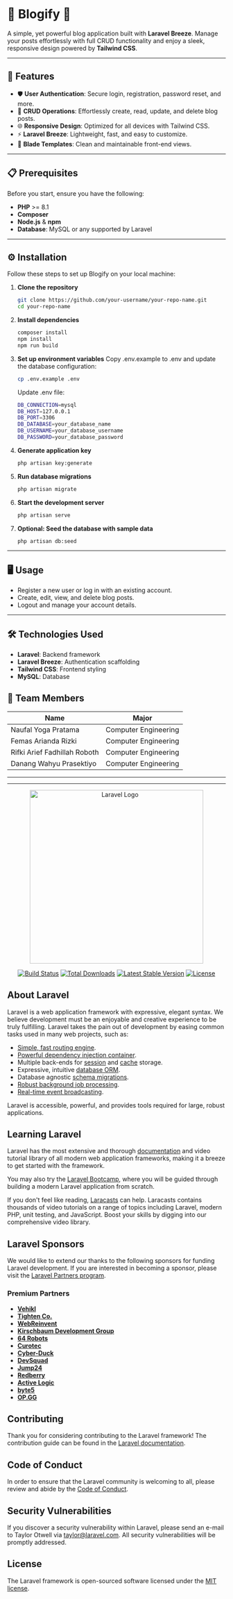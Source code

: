 # 🌟 Blogify 🌟  
A simple, yet powerful blog application built with **Laravel Breeze**. Manage your posts effortlessly with full CRUD functionality and enjoy a sleek, responsive design powered by **Tailwind CSS**.

---

## 🚀 Features

- 🛡️ **User Authentication**: Secure login, registration, password reset, and more.
- 📝 **CRUD Operations**: Effortlessly create, read, update, and delete blog posts.
- 🌐 **Responsive Design**: Optimized for all devices with Tailwind CSS.
- ⚡ **Laravel Breeze**: Lightweight, fast, and easy to customize.
- 🎨 **Blade Templates**: Clean and maintainable front-end views.

---

## 📋 Prerequisites

Before you start, ensure you have the following:

- **PHP** >= 8.1
- **Composer**
- **Node.js** & **npm**
- **Database**: MySQL or any supported by Laravel

---

## ⚙️ Installation

Follow these steps to set up Blogify on your local machine:

1. **Clone the repository**  
   ```bash
   git clone https://github.com/your-username/your-repo-name.git
   cd your-repo-name

2. **Install dependencies**  
   ```bash
   composer install
   npm install
   npm run build

3. **Set up environment variables**
   Copy .env.example to .env and update the database configuration:
   ```bash
   cp .env.example .env
   ```
   Update .env file:
   ```bash
   DB_CONNECTION=mysql
   DB_HOST=127.0.0.1
   DB_PORT=3306
   DB_DATABASE=your_database_name
   DB_USERNAME=your_database_username
   DB_PASSWORD=your_database_password

4. **Generate application key**  
   ```bash
   php artisan key:generate

5. **Run database migrations**  
   ```bash
   php artisan migrate

6. **Start the development server**  
   ```bash
   php artisan serve

7. **Optional: Seed the database with sample data**  
   ```bash
   php artisan db:seed

---
## 🖥️  Usage
- Register a new user or log in with an existing account.
- Create, edit, view, and delete blog posts.
- Logout and manage your account details.

---
## 🛠️  Technologies Used
- **Laravel**: Backend framework
- **Laravel Breeze**: Authentication scaffolding
- **Tailwind CSS**: Frontend styling
- **MySQL**: Database
   
## 👥  Team Members
| **Name**                            | **Major**                |       
|-------------------------------------|--------------------------|
| Naufal Yoga Pratama                 |  Computer Engineering    |  
| Femas Arianda Rizki                 |  Computer Engineering    |  
| Rifki Arief Fadhillah Roboth        |  Computer Engineering    |  
| Danang Wahyu Prasektiyo             |  Computer Engineering    |  

---
---
<p align="center"><a href="https://laravel.com" target="_blank"><img src="https://raw.githubusercontent.com/laravel/art/master/logo-lockup/5%20SVG/2%20CMYK/1%20Full%20Color/laravel-logolockup-cmyk-red.svg" width="400" alt="Laravel Logo"></a></p>

<p align="center">
<a href="https://github.com/laravel/framework/actions"><img src="https://github.com/laravel/framework/workflows/tests/badge.svg" alt="Build Status"></a>
<a href="https://packagist.org/packages/laravel/framework"><img src="https://img.shields.io/packagist/dt/laravel/framework" alt="Total Downloads"></a>
<a href="https://packagist.org/packages/laravel/framework"><img src="https://img.shields.io/packagist/v/laravel/framework" alt="Latest Stable Version"></a>
<a href="https://packagist.org/packages/laravel/framework"><img src="https://img.shields.io/packagist/l/laravel/framework" alt="License"></a>
</p>

## About Laravel

Laravel is a web application framework with expressive, elegant syntax. We believe development must be an enjoyable and creative experience to be truly fulfilling. Laravel takes the pain out of development by easing common tasks used in many web projects, such as:

- [Simple, fast routing engine](https://laravel.com/docs/routing).
- [Powerful dependency injection container](https://laravel.com/docs/container).
- Multiple back-ends for [session](https://laravel.com/docs/session) and [cache](https://laravel.com/docs/cache) storage.
- Expressive, intuitive [database ORM](https://laravel.com/docs/eloquent).
- Database agnostic [schema migrations](https://laravel.com/docs/migrations).
- [Robust background job processing](https://laravel.com/docs/queues).
- [Real-time event broadcasting](https://laravel.com/docs/broadcasting).

Laravel is accessible, powerful, and provides tools required for large, robust applications.

## Learning Laravel

Laravel has the most extensive and thorough [documentation](https://laravel.com/docs) and video tutorial library of all modern web application frameworks, making it a breeze to get started with the framework.

You may also try the [Laravel Bootcamp](https://bootcamp.laravel.com), where you will be guided through building a modern Laravel application from scratch.

If you don't feel like reading, [Laracasts](https://laracasts.com) can help. Laracasts contains thousands of video tutorials on a range of topics including Laravel, modern PHP, unit testing, and JavaScript. Boost your skills by digging into our comprehensive video library.

## Laravel Sponsors

We would like to extend our thanks to the following sponsors for funding Laravel development. If you are interested in becoming a sponsor, please visit the [Laravel Partners program](https://partners.laravel.com).

### Premium Partners

- **[Vehikl](https://vehikl.com/)**
- **[Tighten Co.](https://tighten.co)**
- **[WebReinvent](https://webreinvent.com/)**
- **[Kirschbaum Development Group](https://kirschbaumdevelopment.com)**
- **[64 Robots](https://64robots.com)**
- **[Curotec](https://www.curotec.com/services/technologies/laravel/)**
- **[Cyber-Duck](https://cyber-duck.co.uk)**
- **[DevSquad](https://devsquad.com/hire-laravel-developers)**
- **[Jump24](https://jump24.co.uk)**
- **[Redberry](https://redberry.international/laravel/)**
- **[Active Logic](https://activelogic.com)**
- **[byte5](https://byte5.de)**
- **[OP.GG](https://op.gg)**

## Contributing

Thank you for considering contributing to the Laravel framework! The contribution guide can be found in the [Laravel documentation](https://laravel.com/docs/contributions).

## Code of Conduct

In order to ensure that the Laravel community is welcoming to all, please review and abide by the [Code of Conduct](https://laravel.com/docs/contributions#code-of-conduct).

## Security Vulnerabilities

If you discover a security vulnerability within Laravel, please send an e-mail to Taylor Otwell via [taylor@laravel.com](mailto:taylor@laravel.com). All security vulnerabilities will be promptly addressed.

## License

The Laravel framework is open-sourced software licensed under the [MIT license](https://opensource.org/licenses/MIT).
